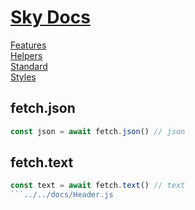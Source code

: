 <!--- This fetch was auto-generated using "npx sky readme build" --> 

# [Sky Docs](/README.md)

[Features](../../features/Features.md)   
[Helpers](../../helpers/Helpers.md)   
[Standard](../../standard2/Standard.md)   
[Styles](../../styles/Styles.md)   

## fetch.json

```typescript
const json = await fetch.json() // json

```

## fetch.text

```typescript
const text = await fetch.text() // text
```../../docs/Header.js

```